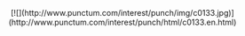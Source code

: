 <center>
[![](http://www.punctum.com/interest/punch/img/c0133.jpg)](http://www.punctum.com/interest/punch/html/c0133.en.html)
</center>
